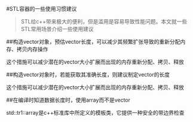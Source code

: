 #STL容器的一些使用习惯建议

> STL给c++带来极大的便利，但是滥用是容易导致性能问题。本文就一些STL常用场景介绍一些使用建议

##构造vector对象，预估vector长度，可以减少其频繁扩张导致的重新分配内存、拷贝内存操作

这个措施可以减少潜在的vector大小扩展而出现的内存重新分配、拷贝、释放

##构造vector对象时，若能获取其准确长度，则建议制定vector的长度

这个措施可以减少潜在的vector大小扩展而出现的内存重新分配、拷贝、释放

##在编译时知道数据长度时，使用array而不是vector

std::tr1::array是c++标准库中所定义的模板类，它提供一种安全的带边界检查